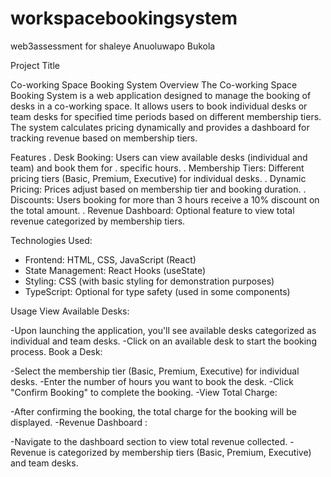 # workspacebookingsystem
 web3assessment for shaleye Anuoluwapo Bukola

Project Title


Co-working Space Booking System
Overview
The Co-working Space Booking System is a web application designed to manage the booking of desks in a co-working space. It allows users to book individual desks or team desks for specified time periods based on different membership tiers. The system calculates pricing dynamically and provides a dashboard for tracking revenue based on membership tiers.

Features
. Desk Booking: Users can view available desks (individual and team) and book them for . specific hours.
. Membership Tiers: Different pricing tiers (Basic, Premium, Executive) for individual desks.
. Dynamic Pricing: Prices adjust based on membership tier and booking duration.
. Discounts: Users booking for more than 3 hours receive a 10% discount on the total amount.
. Revenue Dashboard: Optional feature to view total revenue categorized by membership tiers.



Technologies Used:



- Frontend: HTML, CSS, JavaScript (React)
- State Management: React Hooks (useState)
- Styling: CSS (with basic styling for demonstration purposes)
- TypeScript: Optional for type safety (used in some components)





Usage
View Available Desks:

-Upon launching the application, you'll see available desks categorized as individual and team desks.
-Click on an available desk to start the booking process.
Book a Desk:

-Select the membership tier (Basic, Premium, Executive) for individual desks.
-Enter the number of hours you want to book the desk.
-Click "Confirm Booking" to complete the booking.
-View Total Charge:

-After confirming the booking, the total charge for the booking will be displayed.
-Revenue Dashboard :

-Navigate to the dashboard section to view total revenue collected.
-Revenue is categorized by membership tiers (Basic, Premium, Executive) and team desks.